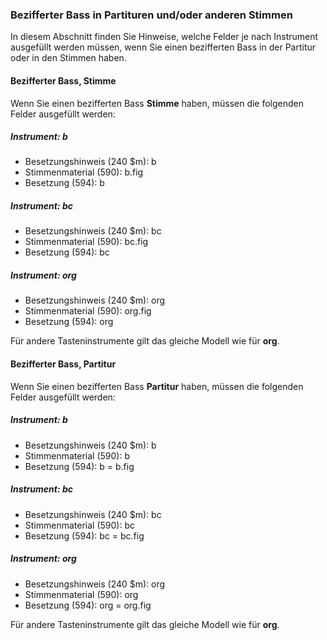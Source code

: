 ### Bezifferter Bass in Partituren und/oder anderen Stimmen

In diesem Abschnitt finden Sie Hinweise, welche Felder je nach Instrument ausgefüllt werden müssen, wenn Sie einen bezifferten Bass in der Partitur oder in den Stimmen haben.

#### Bezifferter Bass, Stimme

Wenn Sie einen bezifferten Bass **Stimme** haben, müssen die folgenden Felder ausgefüllt werden:

##### Instrument: b

- Besetzungshinweis (240 $m): b
- Stimmenmaterial (590): b.fig
- Besetzung (594): b

##### Instrument: bc

- Besetzungshinweis (240 $m): bc
- Stimmenmaterial (590): bc.fig
- Besetzung (594): bc

##### Instrument: org

- Besetzungshinweis (240 $m): org
- Stimmenmaterial (590): org.fig
- Besetzung (594): org

Für andere Tasteninstrumente gilt das gleiche Modell wie für **org**.

#### Bezifferter Bass, Partitur

Wenn Sie einen bezifferten Bass **Partitur** haben, müssen die folgenden Felder ausgefüllt werden:

##### Instrument: b

- Besetzungshinweis (240 $m): b
- Stimmenmaterial (590): b
- Besetzung (594): b = b.fig

##### Instrument: bc

- Besetzungshinweis (240 $m): bc
- Stimmenmaterial (590): bc
- Besetzung (594): bc = bc.fig

##### Instrument: org

- Besetzungshinweis (240 $m): org
- Stimmenmaterial (590): org
- Besetzung (594): org = org.fig

Für andere Tasteninstrumente gilt das gleiche Modell wie für **org**.
